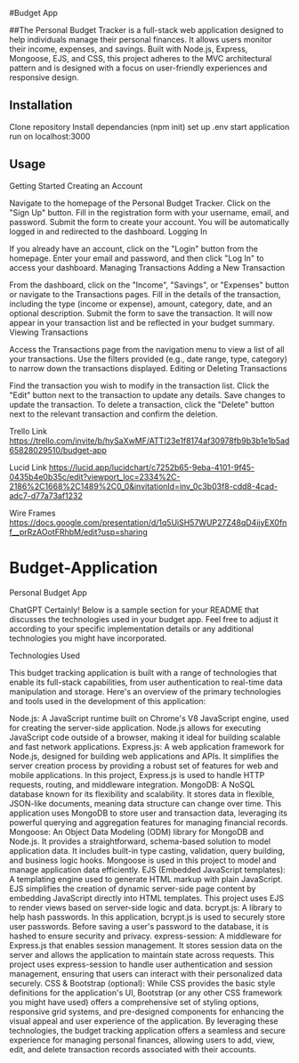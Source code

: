 
#Budget App

##The Personal Budget Tracker is a full-stack web application designed to help individuals manage their personal finances. It allows users monitor their income, expenses, and savings. Built with Node.js, Express, Mongoose, EJS, and CSS, this project adheres to the MVC architectural pattern and is designed with a focus on user-friendly experiences and responsive design.


## Installation
Clone repository
Install dependancies (npm init)
set up .env
start application
run on localhost:3000



## Usage

Getting Started
Creating an Account

Navigate to the homepage of the Personal Budget Tracker.
Click on the "Sign Up" button.
Fill in the registration form with your username, email, and password.
Submit the form to create your account. You will be automatically logged in and redirected to the dashboard.
Logging In

If you already have an account, click on the "Login" button from the homepage.
Enter your email and password, and then click "Log In" to access your dashboard.
Managing Transactions
Adding a New Transaction

From the dashboard, click on the "Income", "Savings", or "Expenses" button or navigate to the Transactions pages.
Fill in the details of the transaction, including the type (income or expense), amount, category, date, and an optional description.
Submit the form to save the transaction. It will now appear in your transaction list and be reflected in your budget summary.
Viewing Transactions

Access the Transactions page from the navigation menu to view a list of all your transactions.
Use the filters provided (e.g., date range, type, category) to narrow down the transactions displayed.
Editing or Deleting Transactions

Find the transaction you wish to modify in the transaction list.
Click the "Edit" button next to the transaction to update any details. Save changes to update the transaction.
To delete a transaction, click the "Delete" button next to the relevant transaction and confirm the deletion.







Trello Link
https://trello.com/invite/b/hySaXwMF/ATTI23e1f8174af30978fb9b3b1e1b5ad65828029510/budget-app


Lucid Link
https://lucid.app/lucidchart/c7252b65-9eba-4101-9f45-0435b4e0b35c/edit?viewport_loc=2334%2C-2186%2C1668%2C1489%2C0_0&invitationId=inv_0c3b03f8-cdd8-4cad-adc7-d77a73af1232


Wire Frames 
https://docs.google.com/presentation/d/1q5UiSH57WUP27Z48qD4ijyEX0fnf__prRzAOotFRhbM/edit?usp=sharing










# Budget-Application
Personal Budget App


ChatGPT
Certainly! Below is a sample section for your README that discusses the technologies used in your budget app. Feel free to adjust it according to your specific implementation details or any additional technologies you might have incorporated.

Technologies Used

This budget tracking application is built with a range of technologies that enable its full-stack capabilities, from user authentication to real-time data manipulation and storage. Here's an overview of the primary technologies and tools used in the development of this application:

Node.js: A JavaScript runtime built on Chrome's V8 JavaScript engine, used for creating the server-side application. Node.js allows for executing JavaScript code outside of a browser, making it ideal for building scalable and fast network applications.
Express.js: A web application framework for Node.js, designed for building web applications and APIs. It simplifies the server creation process by providing a robust set of features for web and mobile applications. In this project, Express.js is used to handle HTTP requests, routing, and middleware integration.
MongoDB: A NoSQL database known for its flexibility and scalability. It stores data in flexible, JSON-like documents, meaning data structure can change over time. This application uses MongoDB to store user and transaction data, leveraging its powerful querying and aggregation features for managing financial records.
Mongoose: An Object Data Modeling (ODM) library for MongoDB and Node.js. It provides a straightforward, schema-based solution to model application data. It includes built-in type casting, validation, query building, and business logic hooks. Mongoose is used in this project to model and manage application data efficiently.
EJS (Embedded JavaScript templates): A templating engine used to generate HTML markup with plain JavaScript. EJS simplifies the creation of dynamic server-side page content by embedding JavaScript directly into HTML templates. This project uses EJS to render views based on server-side logic and data.
bcrypt.js: A library to help hash passwords. In this application, bcrypt.js is used to securely store user passwords. Before saving a user's password to the database, it is hashed to ensure security and privacy.
express-session: A middleware for Express.js that enables session management. It stores session data on the server and allows the application to maintain state across requests. This project uses express-session to handle user authentication and session management, ensuring that users can interact with their personalized data securely.
CSS & Bootstrap (optional): While CSS provides the basic style definitions for the application's UI, Bootstrap (or any other CSS framework you might have used) offers a comprehensive set of styling options, responsive grid systems, and pre-designed components for enhancing the visual appeal and user experience of the application.
By leveraging these technologies, the budget tracking application offers a seamless and secure experience for managing personal finances, allowing users to add, view, edit, and delete transaction records associated with their accounts.